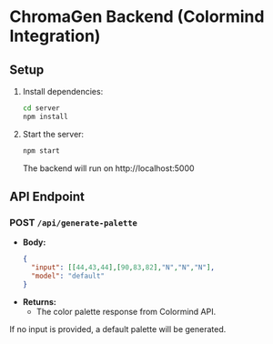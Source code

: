 # ChromaGen Backend (Colormind Integration)

## Setup

1. Install dependencies:
   ```bash
   cd server
   npm install
   ```
2. Start the server:
   ```bash
   npm start
   ```
   The backend will run on http://localhost:5000

## API Endpoint

### POST `/api/generate-palette`
- **Body:**
  ```json
  {
    "input": [[44,43,44],[90,83,82],"N","N","N"],
    "model": "default"
  }
  ```
- **Returns:**
  - The color palette response from Colormind API.

If no input is provided, a default palette will be generated.
